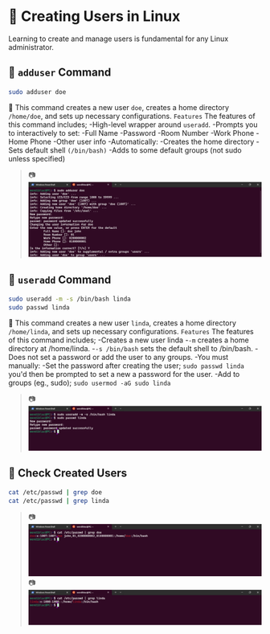 # 👤 Creating Users in Linux

Learning to create and manage users is fundamental for any Linux administrator.

## 🔹 `adduser` Command

```bash
sudo adduser doe
```

🔸 This command creates a new user `doe`, creates a home directory `/home/doe`, and sets up necessary configurations.
`Features`
The features of this command includes;
-High-level wrapper around `useradd`.
-Prompts you to interactively to set:
    -Full Name
    -Password
    -Room Number
    -Work Phone
    -Home Phone
    -Other user info
-Automatically:
    -Creates the home directory
    -Sets default shell `(/bin/bash)`
    -Adds to some default groups (not sudo unless specified)

> 📷 ![adduser](images\adduser.png)


## 🔹 `useradd` Command

```bash
sudo useradd -m -s /bin/bash linda
sudo passwd linda
```
🔸 This command creates a new user `linda`, creates a home directory `/home/linda`, and sets up necessary configurations.
`Features`
The features of this command includes;
-Creates a new user linda
-`-m` creates a home directory at /home/linda.
-`-s /bin/bash` sets the default shell to /bin/bash.
-Does not set a password or add the user to any groups.
-You must manually:
    -Set the password after creating the user; `sudo passwd linda` you'd then be prompted to set a new a password for the user.
    -Add to groups (eg., sudo); `sudo usermod -aG sudo linda`

> 📷 ![useradd](images/useradd-linda.png)

## 🔹 Check Created Users

```bash
cat /etc/passwd | grep doe
cat /etc/passwd | grep linda
```

> 📷 ![grep doe](images/grepdoe.png)
> 📷 ![grep linda](images/greplinda.png)
